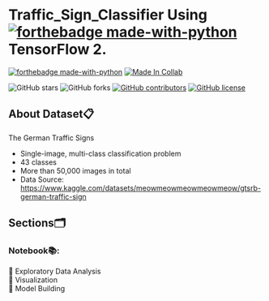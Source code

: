 # Traffic_Sign_Classifier Using [![forthebadge made-with-python](https://img.icons8.com/color/48/000000/tensorflow.png)](https://www.tensorflow.org/)  TensorFlow 2.
<p align="center">
  
  [![forthebadge made-with-python](http://ForTheBadge.com/images/badges/made-with-python.svg)](https://www.python.org/)    [![Made In Collab](https://colab.research.google.com/assets/colab-badge.svg)](https://colab.research.google.com/github/Davidsonity/Traffic_Sign_Classifier/blob/main/Notebook/Traffic_Sign_Classifier.ipynb)
  
  
  ![GitHub stars](https://img.shields.io/github/stars/Davidsonity/Traffic_Sign_Classifier)
  ![GitHub forks](https://img.shields.io/github/forks/Davidsonity/Traffic_Sign_Classifier)
  [![GitHub contributors](https://img.shields.io/github/contributors/Davidsonity/Traffic_Sign_Classifier.svg)](https://GitHub.com/Davidsonity/Traffic_Sign_Classifier/graphs/contributors/)
  [![GitHub license](https://img.shields.io/github/license/Davidsonity/Traffic_Sign_Classifier.svg)](https://github.com/Davidsonity/Traffic_Sign_Classifier/blob/master/LICENSE)

</p>  

## About Dataset📋

The German Traffic Signs
- Single-image, multi-class classification problem
- 43 classes
- More than 50,000 images in total
- Data Source: https://www.kaggle.com/datasets/meowmeowmeowmeowmeow/gtsrb-german-traffic-sign

## Sections🗂️
### Notebook📚: 
📓 Exploratory Data Analysis\
📓 Visualization \
📓 Model Building
